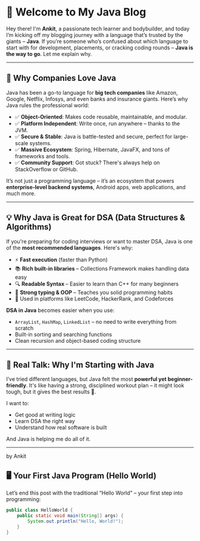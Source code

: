 # 🚀 Welcome to My Java Blog

Hey there! I'm **Ankit**, a passionate tech learner and bodybuilder, and today I’m kicking off my blogging journey with a language that’s trusted by the giants – **Java**. If you’re someone who’s confused about which language to start with for development, placements, or cracking coding rounds – **Java is the way to go**. Let me explain why.

---

## 💼 Why Companies Love Java

Java has been a go-to language for **big tech companies** like Amazon, Google, Netflix, Infosys, and even banks and insurance giants. Here’s why Java rules the professional world:

- ✅ **Object-Oriented**: Makes code reusable, maintainable, and modular.
- ✅ **Platform Independent**: Write once, run anywhere – thanks to the JVM.
- ✅ **Secure & Stable**: Java is battle-tested and secure, perfect for large-scale systems.
- ✅ **Massive Ecosystem**: Spring, Hibernate, JavaFX, and tons of frameworks and tools.
- ✅ **Community Support**: Got stuck? There's always help on StackOverflow or GitHub.

It’s not just a programming language – it’s an ecosystem that powers **enterprise-level backend systems**, Android apps, web applications, and much more.

---

## 💡 Why Java is Great for DSA (Data Structures & Algorithms)

If you're preparing for coding interviews or want to master DSA, Java is one of the **most recommended languages**. Here's why:

- ⚡ **Fast execution** (faster than Python)
- 📚 **Rich built-in libraries** – Collections Framework makes handling data easy
- 🔍 **Readable Syntax** – Easier to learn than C++ for many beginners
- 🧠 **Strong typing & OOP** – Teaches you solid programming habits
- 🎯 Used in platforms like LeetCode, HackerRank, and Codeforces

**DSA in Java** becomes easier when you use:
- `ArrayList`, `HashMap`, `LinkedList` – no need to write everything from scratch
- Built-in sorting and searching functions
- Clean recursion and object-based coding structure

---

## 🧠 Real Talk: Why I'm Starting with Java

I’ve tried different languages, but Java felt the most **powerful yet beginner-friendly**. It's like having a strong, disciplined workout plan – it might look tough, but it gives the best results 💪.

I want to:
- Get good at writing logic
- Learn DSA the right way
- Understand how real software is built

And Java is helping me do all of it.

---
by Ankit

## 🖥️ Your First Java Program (Hello World)

Let’s end this post with the traditional “Hello World” – your first step into programming:

```java
public class HelloWorld {
    public static void main(String[] args) {
        System.out.println("Hello, World!");
    }
}
